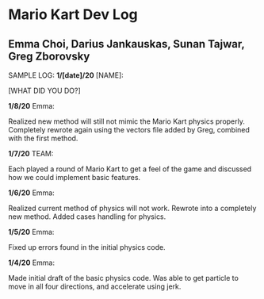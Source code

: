 # Mario Kart Dev Log

## Emma Choi, Darius Jankauskas, Sunan Tajwar, Greg Zborovsky


SAMPLE LOG:
__1/[date]/20__ [NAME]:

[WHAT DID YOU DO?]


__1/8/20__ Emma:

Realized new method will still not mimic the Mario Kart physics properly. Completely rewrote again using the vectors file added by Greg, combined with the first method.


__1/7/20__ TEAM:

Each played a round of Mario Kart to get a feel of the game and discussed how we could implement basic features.


__1/6/20__ Emma:

Realized current method of physics will not work. Rewrote into a completely new method. Added cases handling for physics.


__1/5/20__ Emma:

Fixed up errors found in the initial physics code. 


__1/4/20__ Emma:

Made initial draft of the basic physics code. Was able to get particle to move in all four directions, and accelerate using jerk. 

